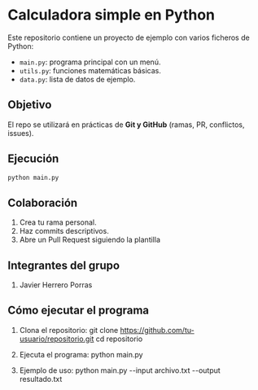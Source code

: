 # Calculadora simple en Python

Este repositorio contiene un proyecto de ejemplo con varios ficheros de Python:
- `main.py`: programa principal con un menú.
- `utils.py`: funciones matemáticas básicas.
- `data.py`: lista de datos de ejemplo.

## Objetivo
El repo se utilizará en prácticas de **Git y GitHub** (ramas, PR, conflictos, issues).

## Ejecución
```bash
python main.py
```

## Colaboración
1. Crea tu rama personal.
2. Haz commits descriptivos.
3. Abre un Pull Request siguiendo la plantilla

## Integrantes del grupo
1. Javier Herrero Porras


## Cómo ejecutar el programa

1. Clona el repositorio:
   git clone https://github.com/tu-usuario/repositorio.git
   cd repositorio

2. Ejecuta el programa:
   python main.py

3. Ejemplo de uso:
   python main.py --input archivo.txt --output resultado.txt
